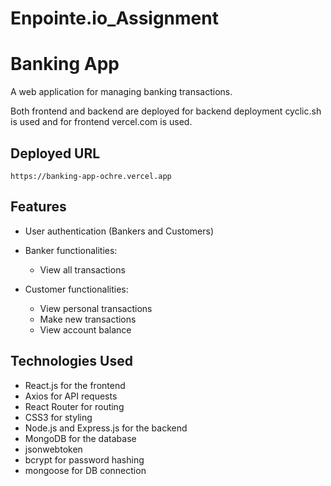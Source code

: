 # Enpointe.io_Assignment

# Banking App

A web application for managing banking transactions.

Both frontend and backend are deployed 
for backend deployment cyclic.sh is used 
and for frontend vercel.com  is used.
## Deployed URL
    https://banking-app-ochre.vercel.app
    
    
## Features  

- User authentication (Bankers and Customers)

- Banker functionalities:
  - View all transactions

- Customer functionalities:
  - View personal transactions
  - Make new transactions
  - View account balance
 

## Technologies Used

- React.js for the frontend
- Axios for API requests
- React Router for routing
- CSS3 for styling
- Node.js and Express.js for the backend
- MongoDB for the database
- jsonwebtoken 
- bcrypt for password hashing 
- mongoose for DB connection



